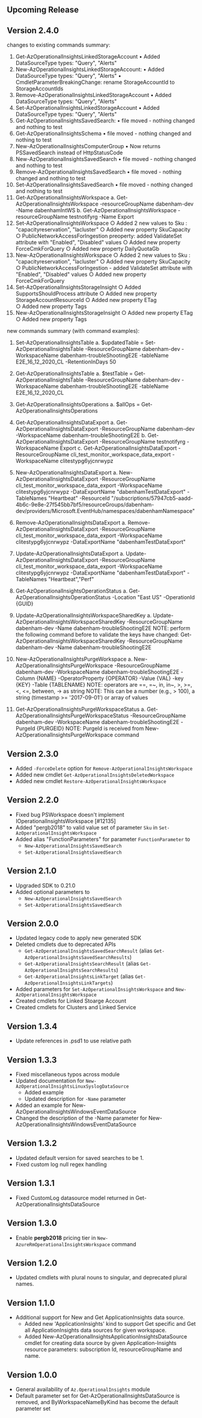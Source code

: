 ﻿<!--
    Please leave this section at the top of the change log.

    Changes for the upcoming release should go under the section titled "Upcoming Release", and should adhere to the following format:

    ## Upcoming Release
    * Overview of change #1
        - Additional information about change #1
    * Overview of change #2
        - Additional information about change #2
        - Additional information about change #2
    * Overview of change #3
    * Overview of change #4
        - Additional information about change #4

    ## YYYY.MM.DD - Version X.Y.Z (Previous Release)
    * Overview of change #1
        - Additional information about change #1
-->
## Upcoming Release

## Version 2.4.0
changes to existing commands summary:
1.	Get-AzOperationalInsightsLinkedStorageAccount
•	Added DataSourceType types: "Query", "Alerts"
2. New-AzOperationalInsightsLinkedStorageAccount:
•	Added DataSourceType types: "Query", "Alerts"
•	CmdletParameterBreakingChange: rename StorageAccountId to StorageAccountIds
3.	Remove-AzOperationalInsightsLinkedStorageAccount
•	Added DataSourceType types: "Query", "Alerts"
4.	Set-AzOperationalInsightsLinkedStorageAccount
•	Added DataSourceType types: "Query", "Alerts"
5.	Get-AzOperationalInsightsSavedSearch:
•	file moved - nothing changed and nothing to test
6. Get-AzOperationalInsightsSchema
•	file moved - nothing changed and nothing to test
7. New-AzOperationalInsightsComputerGroup
•	Now returns PSSavedSearch instead of HttpStatusCode
8. New-AzOperationalInsightsSavedSearch
•	file moved - nothing changed and nothing to test	
9. Remove-AzOperationalInsightsSavedSearch
•	file moved - nothing changed and nothing to test	
10. Set-AzOperationalInsightsSavedSearch
•	file moved - nothing changed and nothing to test		
11. Get-AzOperationalInsightsWorkspace 
	a. Get-AzOperationalInsightsWorkspace -resourceGroupName dabenham-dev -Name dabenhamIntWS
	b. Get-AzOperationalInsightsWorkspace -resourceGroupName testnotifyrg -Name Export
12. Set-AzOperationalInsightsWorkspace
	○ Added 2 new values to Sku : "capacityreservation", "lacluster"
	○ Added new property SkuCapacity 
	○ PublicNetworkAccessForIngestion preoperty: added ValidateSet attribute with "Enabled", "Disabled" values
	○ Added new property ForceCmkForQuery
	○ Added new property DailyQuotaGb
13. New-AzOperationalInsightsWorkspace
	○ Added 2 new values to Sku : "capacityreservation", "lacluster"
	○ Added new property SkuCapacity 
	○ PublicNetworkAccessForIngestion - added ValidateSet attribute with "Enabled", "Disabled" values
	○ Added new property ForceCmkForQuery
14. Set-AzOperationalInsightsStorageInsight
	○ Added SupportsShouldProcess attribute
	○ Added new property StorageAccountResourceId 
	○ Added new property ETag  
	○ Added new property Tags  
15. New-AzOperationalInsightsStorageInsight
	○ Added new property ETag  
    ○ Added new property Tags  


new commands summary (with command examples):
1. Set-AzOperationalInsightsTable
a. $updatedTable = Set-AzOperationalInsightsTable -ResourceGroupName dabenham-dev -WorkspaceName dabenham-troubleShootingE2E -tableName E2E_16_12_2020_CL -RetentionInDays 50

2. Get-AzOperationalInsightsTable
	a. $testTable = Get-AzOperationalInsightsTable -ResourceGroupName dabenham-dev -WorkspaceName dabenham-troubleShootingE2E -tableName E2E_16_12_2020_CL
3. Get-AzOperationalInsightsOperations
	a. $allOps = Get-AzOperationalInsightsOperations
	
4. Get-AzOperationalInsightsDataExport
	a. Get-AzOperationalInsightsDataExport -ResourceGroupName dabenham-dev -WorkspaceName dabenham-troubleShootingE2E
	b. Get-AzOperationalInsightsDataExport -ResourceGroupName testnotifyrg -WorkspaceName Export
	c. Get-AzOperationalInsightsDataExport -ResourceGroupName cli_test_monitor_workspace_data_export -WorkspaceName clitestypg6yjcnrwypz
	
5. New-AzOperationalInsightsDataExport
	a. New-AzOperationalInsightsDataExport  -ResourceGroupName cli_test_monitor_workspace_data_export -WorkspaceName clitestypg6yjcnrwypz -DataExportName "dabenhamTestDataExport" -TableNames "Heartbeat" -ResourceId "/subscriptions/57947cb5-aadd-4b6c-9e8e-27f545bb7bf5/resourceGroups/dabenham-dev/providers/Microsoft.EventHub/namespaces/dabenhamNamespace"
	
6. Remove-AzOperationalInsightsDataExport
	a. Remove-AzOperationalInsightsDataExport  -ResourceGroupName cli_test_monitor_workspace_data_export -WorkspaceName clitestypg6yjcnrwypz -DataExportName "dabenhamTestDataExport"
	
7. Update-AzOperationalInsightsDataExport
	a. Update-AzOperationalInsightsDataExport  -ResourceGroupName cli_test_monitor_workspace_data_export -WorkspaceName clitestypg6yjcnrwypz -DataExportName "dabenhamTestDataExport" -TableNames "Heartbeat","Perf"
	
8. Get-AzOperationalInsightsOperationStatus
	a. Get-AzOperationalInsightsOperationStatus -Location "East US" -OperationId  {GUID}
	
9. Update-AzOperationalInsightsWorkspaceSharedKey
	a. Update-AzOperationalInsightsWorkspaceSharedKey -ResourceGroupName dabenham-dev -Name  dabenham-troubleShootingE2E
	NOTE: perform the following command before to validate the keys have changed:
		 Get-AzOperationalInsightsWorkspaceSharedKey  -ResourceGroupName dabenham-dev -Name  dabenham-troubleShootingE2E 
		
		
10. New-AzOperationalInsightsPurgeWorkspace
	a. New-AzOperationalInsightsPurgeWorkspace -ResourceGroupName dabenham-dev -WorkspaceName dabenham-troubleShootingE2E -Column {NAME} -OperatorProperty {OPERATOR} -Value {VAL} -key {KEY} -Table {TABLENAME}
	NOTE:  operators are ==, =~, in, in~, >, >=, <, <=, between, -> as string
	NOTE: This can be a number (e.g., > 100), a string (timestamp >= '2017-09-01') or array of values
	
11. Get-AzOperationalInsightsPurgeWorkspaceStatus
	a. Get-AzOperationalInsightsPurgeWorkspaceStatus  -ResourceGroupName dabenham-dev -WorkspaceName dabenham-troubleShootingE2E -PurgeId {PURGEID}
NOTE: PurgeId is received from New-AzOperationalInsightsPurgeWorkspace command



## Version 2.3.0
* Added `-ForceDelete` option for `Remove-AzOperationalInsightsWorkspace`
* Added new cmdlet `Get-AzOperationalInsightsDeletedWorkspace`
* Added new cmdlet `Restore-AzOperationalInsightsWorkspace`

## Version 2.2.0
* Fixed bug PSWorkspace doesn't implement IOperationalInsightsWorkspace [#12135]
* Added "pergb2018" to valid value set of parameter `Sku` in `Set-AzOperationalInsightsWorkspace` 
* Added alias "FunctionParameters" for parameter `FunctionParameter` to
    - `New-AzOperationalInsightsSavedSearch`
    - `Set-AzOperationalInsightsSavedSearch`

## Version 2.1.0
* Upgraded SDK to 0.21.0
* Added optional parameters to 
    - `New-AzOperationalInsightsSavedSearch`
    - `Set-AzOperationalInsightsSavedSearch`

## Version 2.0.0
* Updated legacy code to apply new generated SDK
* Deleted cmdlets due to deprecated APIs
    - `Get-AzOperationalInsightsSavedSearchResult` (alias `Get-AzOperationalInsightsSavedSearchResults`)
    - `Get-AzOperationalInsightsSearchResult` (alias `Get-AzOperationalInsightsSearchResults`)
    - `Get-AzOperationalInsightsLinkTarget` (alias `Get-AzOperationalInsightsLinkTargets`)
* Added parameters for `Set-AzOperationalInsightsWorkspace` and `New-AzOperationalInsightsWorkspace`
* Created cmdlets for Linked Stoarge Account
* Created cmdlets for Clusters and Linked Service

## Version 1.3.4
* Update references in .psd1 to use relative path

## Version 1.3.3
* Fixed miscellaneous typos across module
* Updated documentation for `New-AzOperationalInsightsLinuxSyslogDataSource`
    - Added example
    - Updated description for `-Name` parameter
* Added an example for New-AzOperationalInsightsWindowsEventDataSource
* Changed the description of the -Name parameter for New-AzOperationalInsightsWindowsEventDataSource

## Version 1.3.2
* Updated default version for saved searches to be 1. 
* Fixed custom log null regex handling

## Version 1.3.1
* Fixed CustomLog datasource model returned in Get-AzOperationalInsightsDataSource

## Version 1.3.0
* Enable **pergb2018** pricing tier in `New-AzureRmOperationalInsightsWorkspace` command

## Version 1.2.0
* Updated cmdlets with plural nouns to singular, and deprecated plural names.

## Version 1.1.0
* Additional support for New and Get ApplicationInsights data source.
    - Added new 'ApplicationInsights' kind to support Get specific and Get all ApplicationInsights data sources for given workspace. 
    - Added New-AzOperationalInsightsApplicationInsightsDataSource cmdlet for creating data source by given Application-Insights resource parameters: subscription Id, resourceGroupName and name. 

## Version 1.0.0
* General availability of `Az.OperationalInsights` module
* Default parameter set for Get-AzOperationalInsightsDataSource is removed, and ByWorkspaceNameByKind has become the default parameter set
